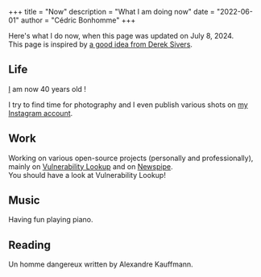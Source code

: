 +++
title = "Now"
description = "What I am doing now"
date = "2022-06-01"
author = "Cédric Bonhomme"
+++

Here's what I do now, when this page was updated on July 8, 2024.  
This page is inspired by [a good idea from Derek Sivers](https://nownownow.com/about).


## Life

[I](https://pixelfed.social/i/web/post/688628885056102492) am now 40 years old !

I try to find time for photography and I even publish various shots
on [my Instagram account](https://www.instagram.com/_ecbo_/).

## Work

Working on various open-source projects (personally and professionally), mainly on
[Vulnerability Lookup](https://github.com/cve-search/vulnerability-lookup) and on
[Newspipe](https://github.com/cedricbonhomme/newspipe).  
You should have a look at Vulnerability Lookup!


## Music

Having fun playing piano.


## Reading

Un homme dangereux written by Alexandre Kauffmann.

